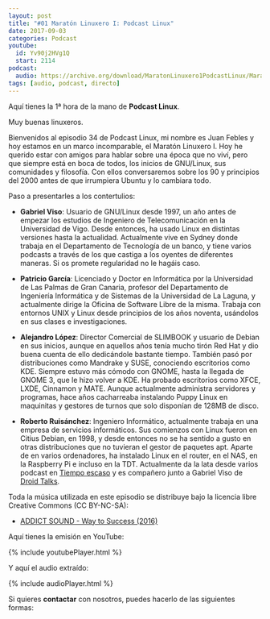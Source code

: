 ```yaml
---
layout: post
title: "#01 Maratón Linuxero I: Podcast Linux"
date: 2017-09-03
categories: Podcast
youtube:
  id: Yv90j2HVg1Q
  start: 2114
podcast:
  audio: https://archive.org/download/MaratonLinuxero1PodcastLinux/Marat%C3%B3n%20Linuxero%201%20PodcastLinux
tags: [audio, podcast, directo]
---
```

Aquí tienes la 1ª hora de la mano de **Podcast Linux**.

Muy buenas linuxeros.

Bienvenidos al episodio 34 de Podcast Linux, mi nombre es Juan Febles y hoy estamos en un marco incomparable, el Maratón Linuxero I. Hoy he querido estar con amigos para hablar sobre una época que no viví, pero que siempre está en boca de todos, los inicios de GNU/Linux, sus comunidades y filosofía. Con ellos conversaremos sobre los 90 y principios del 2000 antes de que irrumpiera Ubuntu y lo cambiara todo.

Paso a presentarles a los contertulios:

* **Gabriel Viso**: Usuario de GNU/Linux desde 1997, un año antes de empezar los estudios de Ingeniero de Telecomunicación en la Universidad de Vigo. Desde entonces, ha usado Linux en distintas versiones hasta la actualidad. Actualmente vive en Sydney donde trabaja en el Departamento de Tecnología de un banco, y tiene varios podcasts a través de los que castiga a los oyentes de diferentes maneras. Si os promete regularidad no le hagáis caso.

* **Patricio García**: Licenciado y Doctor en Informática por la Universidad de Las Palmas de Gran Canaria, profesor del Departamento de Ingeniería Informática y de Sistemas de la Universidad de La Laguna, y actualmente dirige la Oficina de Software Libre de la misma. Trabaja con entornos UNIX y Linux desde principios de los años noventa, usándolos en sus clases e investigaciones.

* **Alejandro López**: Director Comercial de SLIMBOOK y usuario de Debian en sus inicios, aunque en aquellos años tenía mucho tirón Red Hat y dio buena cuenta de ello dedicándole bastante tiempo. También pasó por distribuciones como Mandrake y SUSE, conociendo escritorios como KDE. Siempre estuvo más cómodo con GNOME, hasta la llegada de GNOME 3, que le hizo volver a KDE. Ha probado escritorios como XFCE, LXDE, Cinnamon y MATE. Aunque actualmente administra servidores y programas, hace años cacharreaba instalando Puppy Linux en maquinitas y gestores de turnos que solo disponían de 128MB de disco.

* **Roberto Ruisánchez**: Ingeniero Informático, actualmente trabaja en una empresa de servicios informáticos. Sus comienzos con Linux fueron en Citius Debian, en 1998, y desde entonces no se ha sentido a gusto en otras distribuciones que no tuvieran el gestor de paquetes apt. Aparte de en varios ordenadores, ha instalado Linux en el router, en el NAS, en la Raspberry Pi e incluso en la TDT. Actualmente da la lata desde varios podcast en [Tiempo escaso](https://tiempoescaso.es) y es compañero junto a Gabriel Viso de [Droid Talks](https://avpodcast.net/droidtalks/).

Toda la música utilizada en este episodio se distribuye bajo la licencia libre Creative Commons (CC BY-NC-SA):
* [ADDICT SOUND - Way to Success (2016)](https://www.jamendo.com/track/1334807/way-to-success)

Aquí tienes la emisión en YouTube:

{% include youtubePlayer.html %}

Y aquí el audio extraído:

{% include audioPlayer.html %}

Si quieres **contactar** con nosotros, puedes hacerlo de las siguientes formas:
